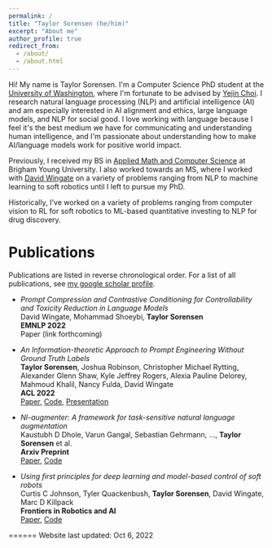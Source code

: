 ```yaml
---
permalink: /
title: "Taylor Sorensen (he/him)"
excerpt: "About me"
author_profile: true
redirect_from: 
  - /about/
  - /about.html
---
```

Hi! My name is Taylor Sorensen. I'm a Computer Science PhD student at the [University of Washington](https://www.cs.washington.edu), where I'm fortunate to be advised by [Yejin Choi](https://homes.cs.washington.edu/~yejin/). I research natural language processing (NLP) and artificial intelligence (AI) and am especially interested in AI alignment and ethics, large language models, and NLP for social good. I love working with language because I feel it's the best medium we have for communicating and understanding human intelligence, and I'm passionate about understanding how to make AI/language models work for positive world impact.

Previously, I received my BS in [Applied Math and Computer Science](https://acme.byu.edu) at Brigham Young University. I also worked towards an MS, where I worked with [David Wingate](https://science.byu.edu/directory/david-wingate) on a variety of problems ranging from NLP to machine learning to soft robotics until I left to pursue my PhD.

Historically, I've worked on a variety of problems ranging from computer vision to RL for soft robotics to ML-based quantitative investing to NLP for drug discovery.

Publications
======
Publications are listed in reverse chronological order. For a list of all publications, see [my google scholar profile](https://scholar.google.com/citations?hl=en&pli=1&user=dWaTwM4AAAAJ).

- _Prompt Compression and Contrastive Conditioning for Controllability and Toxicity Reduction in Language Models_  
  David Wingate, Mohammad Shoeybi, **Taylor Sorensen**  
  **EMNLP 2022**   
  Paper (link forthcoming)

- _An Information-theoretic Approach to Prompt Engineering Without Ground Truth Labels_  
  **Taylor Sorensen**, Joshua Robinson, Christopher Michael Rytting, Alexander Glenn Shaw, Kyle Jeffrey Rogers, Alexia Pauline Delorey, Mahmoud Khalil, Nancy Fulda, David Wingate  
  **ACL 2022**  
  [Paper](https://arxiv.org/abs/2203.11364), [Code](https://github.com/BYU-PCCL/information-theoretic-prompts), [Presentation](https://underline.io/events/284/sessions/10759/lecture/50282-long-an-information-theoretic-approach-to-prompt-engineering-without-ground-truth-labels)

- _Nl-augmenter: A framework for task-sensitive natural language augmentation_  
  Kaustubh D Dhole, Varun Gangal, Sebastian Gehrmann, ..., **Taylor Sorensen** et al.  
  **Arxiv Preprint**  
  [Paper](https://arxiv.org/pdf/2112.02721.pdf), [Code](https://github.com/GEM-benchmark/NL-Augmenter)

- _Using first principles for deep learning and model-based control of soft robots_  
  Curtis C Johnson, Tyler Quackenbush, **Taylor Sorensen**, David Wingate, Marc D Killpack  
  **Frontiers in Robotics and AI**  
  [Paper](https://www.frontiersin.org/articles/10.3389/frobt.2021.654398/full), [Code](https://github.com/BYU-PCCL/DL-MPC)

======
Website last updated: Oct 6, 2022